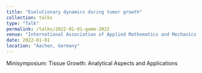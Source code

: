 ```yaml
---
title: "Evolutionary dynamics during tumor growth"
collection: talks
type: "Talk"
permalink: /talks/2022-01-01-gamm-2022
venue: "International Association of Applied Mathematics and Mechanics Annual Meeting"
date: 2022-01-01
location: "Aachen, Germany"
---
```


Minisymposium: Tissue Growth: Analytical Aspects and Applications
